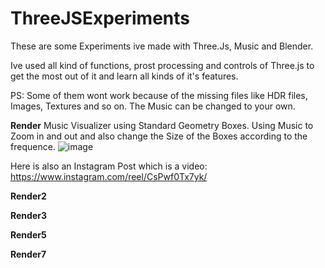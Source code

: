 # ThreeJSExperiments

These are some Experiments ive made with Three.Js, Music and Blender.

Ive used all kind of functions, prost processing and controls of Three.js to get the most out of it and learn all kinds of it's features.

PS: Some of them wont work because of the missing files like HDR files, Images, Textures and so on. The Music can be changed to your own.


<b>Render</b>
Music Visualizer using Standard Geometry Boxes. 
Using Music to Zoom in and out and also change the Size of the Boxes according to the frequence.
![image](https://github.com/user-attachments/assets/0381521e-ba93-433e-9598-7218b031506e)

Here is also an Instagram Post which is a video: https://www.instagram.com/reel/CsPwf0Tx7yk/


<b>Render2</b>

<b>Render3</b>

<b>Render5</b>

<b>Render7</b>


